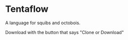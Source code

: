 # Tentaflow
A language for squibs and octobois.

Download with the button that says "Clone or Download"
